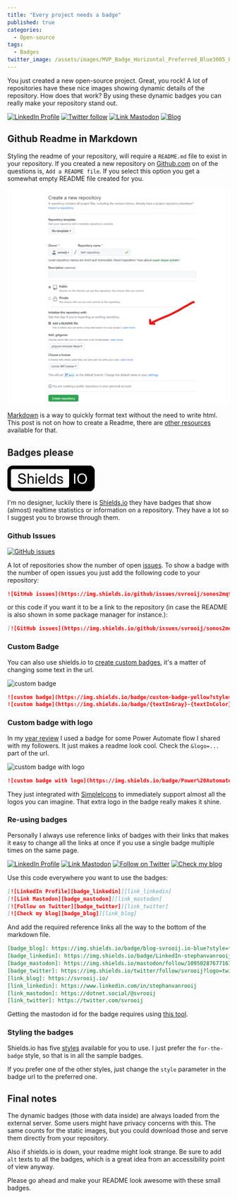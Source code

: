 ```yaml
---
title: "Every project needs a badge"
published: true
categories:
  - Open-source
tags:
  - Badges
twitter_image: /assets/images/MVP_Badge_Horizontal_Preferred_Blue3005_RGB.png
---
```


You just created a new open-source project. Great, you rock! A lot of repositories have these nice images showing dynamic details of the repository. How does that work? By using these dynamic badges you can really make your repository stand out.

[![LinkedIn Profile][badge_linkedin]][link_linkedin]
[![Twitter follow][badge_twitter]][link_twitter]
[![Link Mastodon][badge_mastodon]][link_mastodon]
[![Blog][badge_blog]][link_blog]

<!--more-->

## Github Readme in Markdown

Styling the readme of your repository, will require a `README.md` file to exist in your repository. If you created a new repository on [Github.com](https://github.com) on of the questions is, `Add a README file`. If you select this option you get a somewhat empty README file created for you.

![Create github repository](/assets/images/2023/01/create-repository.png)

[Markdown](https://docs.github.com/en/get-started/writing-on-github/getting-started-with-writing-and-formatting-on-github/basic-writing-and-formatting-syntax) is a way to quickly format text without the need to write html. This post is not on how to create a Readme, there are [other resources](https://github.com/matiassingers/awesome-readme) available for that.

## Badges please

<a href="https://shields.io" target="blank"><svg xmlns="http://www.w3.org/2000/svg" width="198" height="58"><rect rx="8" x="140" width="55" height="58"></rect><g stroke="#000" stroke-width="8"><path d="M135.5 54a8 8 0 0 0 8.5 -8.5"></path><rect x="4" y="4" rx="8" width="190" height="50" fill="none"></rect></g><path d="m23.906 33.641c.953-.083 1.906-.167 2.859-.25.108 2.099 1.511 4.139 3.578 4.722 2.438.895 5.357.799 7.559-.658 1.49-1.129 1.861-3.674.324-4.925-1.557-1.322-3.685-1.504-5.576-2.057-2.343-.565-4.912-1.133-6.611-2.979-1.805-2.088-1.627-5.485.292-7.443 2.041-2.113 5.222-2.55 8.02-2.274 2.46.244 5.058 1.343 6.252 3.635.426.908 1.095 2.241.656 3.108-.888.173-1.81.148-2.715.245-.077-2.084-1.727-4.073-3.863-4.234-1.902-.317-4.02-.252-5.691.802-1.398.989-1.849 3.363-.381 4.494 1.281 1.01 2.962 1.199 4.482 1.642 2.66.627 5.602 1.118 7.596 3.158 2 2.188 1.893 5.84-.088 8.01-2.01 2.32-5.304 2.972-8.237 2.713-2.585-.147-5.319-1.024-6.916-3.184-.987-1.288-1.517-2.905-1.542-4.523"></path><path d="m45.953 41c0-7.635 0-15.271 0-22.906.938 0 1.875 0 2.813 0 0 2.74 0 5.479 0 8.219 1.391-1.721 3.69-2.523 5.86-2.236 1.975.154 4.03 1.371 4.513 3.402.504 1.973.278 4.02.33 6.04 0 2.495 0 4.989 0 7.484-.938 0-1.875 0-2.813 0-.009-3.675.018-7.351-.014-11.03-.026-1.342-.627-2.835-2-3.282-2.187-.802-5.077.393-5.609 2.773-.417 1.764-.216 3.586-.264 5.381 0 2.051 0 4.102 0 6.153-.938 0-1.875 0-2.813 0"></path><path d="m63.781 21.328v-3.234h2.813v3.234zm0 19.672v-16.594h2.813v16.594z"></path><path d="m82.25 35.656c.969.12 1.938.24 2.906.359-.702 3.464-4.348 5.767-7.781 5.386-3.235-.066-6.43-2.328-7.06-5.598-.843-3.307-.404-7.285 2.101-9.784 3.082-3 8.699-2.618 11.235.892 1.374 1.85 1.676 4.267 1.578 6.51-4.125 0-8.25 0-12.375 0-.142 2.889 2.267 6 5.346 5.658 1.881-.162 3.613-1.566 4.045-3.423m-9.234-4.547c3.089 0 6.177 0 9.266 0 .129-2.774-2.616-5.422-5.419-4.713-2.174.427-3.912 2.474-3.846 4.713"></path><path d="m88.64 41v-22.906h2.813v22.906z"></path><path d="m106.59 41c0-.698 0-1.396 0-2.094-1.412 2.442-4.776 3.067-7.233 1.949-2.378-1.02-3.971-3.403-4.345-5.924-.507-2.761-.123-5.768 1.389-8.167 1.863-2.705 5.968-3.642 8.711-1.741.422.228 1.028 1.144 1.294 1.018-.006-2.649-.0001-5.298-.003-7.948.932 0 1.865 0 2.797 0 0 7.635 0 15.271 0 22.906-.87 0-1.74 0-2.61 0m-8.89-8.281c-.075 2.246.637 4.861 2.79 5.952 2 1.023 4.682-.047 5.488-2.134.897-1.996.746-4.278.388-6.382-.425-1.95-2.046-3.804-4.158-3.805-1.903-.065-3.633 1.363-4.099 3.181-.327 1.028-.394 2.116-.408 3.188"></path><path d="m112.52 36.05c.927-.146 1.854-.292 2.781-.438.126 1.69 1.513 3.244 3.239 3.365 1.398.212 3.01.12 4.12-.851.807-.749 1.1-2.243.159-3.01-.908-.723-2.115-.812-3.182-1.172-1.797-.485-3.713-.848-5.243-1.97-1.83-1.551-1.868-4.679-.099-6.293 1.577-1.507 3.918-1.784 6-1.594 1.685.176 3.54.749 4.535 2.217.464.715.708 1.549.844 2.384-.917.125-1.833.25-2.75.375-.121-1.569-1.653-2.762-3.19-2.695-1.246-.082-2.702.012-3.608.982-.624.724-.543 1.971.314 2.481.998.706 2.269.757 3.389 1.173 1.754.512 3.647.848 5.141 1.965 1.686 1.476 1.728 4.244.396 5.966-1.298 1.788-3.597 2.417-5.709 2.448-1.466-.007-2.984-.214-4.299-.893-1.599-.909-2.585-2.655-2.84-4.444"></path><g fill="#fff"><path d="m151.11 41v-22.906h3.03v22.906z"></path><path d="m158.55 29.844c-.277-4.765 2.335-9.977 7.05-11.551 4.902-1.757 11.226.197 13.477 5.098 2.266 4.706 1.89 10.92-1.767 14.833-4.554 4.948-13.81 3.976-17.08-1.954-1.111-1.946-1.679-4.188-1.68-6.426m3.125.047c-.377 4.273 2.892 8.844 7.375 8.951 3.791.221 7.557-2.653 7.997-6.497.794-3.731.139-8.292-3.107-10.696-3.788-2.814-10.05-1.104-11.591 3.444-.54 1.539-.642 3.181-.675 4.798"></path></g></svg>
</a>

I'm no designer, luckily there is [Shields.io](https://shields.io) they have badges that show (almost) realtime statistics or information on a repository. They have a lot so I suggest you to browse through them.

### Github Issues

[![GitHub issues](https://img.shields.io/github/issues/svrooij/sonos2mqtt?style=for-the-badge)](https://github.com//svrooij/sonos2mqtt)

A lot of repositories show the number of open [issues](https://shields.io/category/issue-tracking). To show a badge with the number of open issues you just add the following code to your repository:

```md
![GitHub issues](https://img.shields.io/github/issues/svrooij/sonos2mqtt?style=for-the-badge)
```

or this code if you want it to be a link to the repository (in case the README is also shown in some package manager for instance.):

```md
[![GitHub issues](https://img.shields.io/github/issues/svrooij/sonos2mqtt?style=for-the-badge)](https://github.com//svrooij/sonos2mqtt)
```

### Custom Badge

You can also use shields.io to [create custom badges](https://shields.io/#your-badge), it's a matter of changing some text in the url.

![custom badge](https://img.shields.io/badge/custom-badge-yellow?style=for-the-badge)

```md
![custom badge](https://img.shields.io/badge/custom-badge-yellow?style=for-the-badge)
![custom badge](https://img.shields.io/badge/{textInGray}-{textInColor}-{color}?style=for-the-badge)
```

### Custom badge with logo

In my [year review](https://svrooij.io/2023/01/02/this-was-2022/#event-concierge) I used a badge for some Power Automate flow I shared with my followers. It just makes a readme look cool. Check the `&logo=...` part of the url.

![custom badge with logo](https://img.shields.io/badge/Power%20Automate-event--concierge-orange?style=for-the-badge&logo=powerautomate)

```md
![custom badge with logo](https://img.shields.io/badge/Power%20Automate-event--concierge-orange?style=for-the-badge&logo=powerautomate)
```

They just integrated with [SimpleIcons](https://simpleicons.org/) to immediately support almost all the logos you can imagine. That extra logo in the badge really makes it shine.

### Re-using badges

Personally I always use reference links of badges with their links that makes it easy to change all the links at once if you use a single badge multiple times on the same page.

[![LinkedIn Profile][badge_linkedin]][link_linkedin]
[![Link Mastodon][badge_mastodon]][link_mastodon]
[![Follow on Twitter][badge_twitter]][link_twitter]
[![Check my blog][badge_blog]][link_blog]

Use this code everywhere you want to use the badges:

```md
[![LinkedIn Profile][badge_linkedin]][link_linkedin]
[![Link Mastodon][badge_mastodon]][link_mastodon]
[![Follow on Twitter][badge_twitter]][link_twitter]
[![Check my blog][badge_blog]][link_blog]
```

And add the required reference links all the way to the bottom of the markdown file.

```md
[badge_blog]: https://img.shields.io/badge/blog-svrooij.io-blue?style=for-the-badge
[badge_linkedin]: https://img.shields.io/badge/LinkedIn-stephanvanrooij-blue?style=for-the-badge&logo=linkedin
[badge_mastodon]: https://img.shields.io/mastodon/follow/109502876771613420?domain=https%3A%2F%2Fdotnet.social&label=%40svrooij%40dotnet.social&logo=mastodon&logoColor=white&style=for-the-badge
[badge_twitter]: https://img.shields.io/twitter/follow/svrooij?logo=twitter&style=for-the-badge
[link_blog]: https://svrooij.io/
[link_linkedin]: https://www.linkedin.com/in/stephanvanrooij
[link_mastodon]: https://dotnet.social/@svrooij
[link_twitter]: https://twitter.com/svrooij
```

Getting the mastodon id for the badge requires using [this tool](https://prouser123.me/misc/mastodon-userid-lookup.html).

### Styling the badges

Shields.io has five [styles](https://shields.io/#styles) available for you to use. I just prefer the `for-the-badge` style, so that is in all the sample badges.

If you prefer one of the other styles, just change the `style` parameter in the badge url to the preferred one.

## Final notes

The dynamic badges (those with data inside) are always loaded from the external server. Some users might have privacy concerns with this.
The same counts for the static images, but you could download those and serve them directly from your repository.

Also if shields.io is down, your readme might look strange. Be sure to add `alt` texts to all the badges, which is a great idea from an accessibility point of view anyway.

Please go ahead and make your README look awesome with these small badges.

[badge_blog]: https://img.shields.io/badge/blog-svrooij.io-blue?style=for-the-badge
[badge_linkedin]: https://img.shields.io/badge/LinkedIn-stephanvanrooij-blue?style=for-the-badge&logo=linkedin
[badge_mastodon]: https://img.shields.io/mastodon/follow/109502876771613420?domain=https%3A%2F%2Fdotnet.social&label=%40svrooij%40dotnet.social&logo=mastodon&logoColor=white&style=for-the-badge
[badge_twitter]: https://img.shields.io/twitter/follow/svrooij?logo=twitter&style=for-the-badge&logoColor=white
[link_blog]: https://svrooij.io/
[link_linkedin]: https://www.linkedin.com/in/stephanvanrooij
[link_mastodon]: https://dotnet.social/@svrooij
[link_mvp-profile]: https://mvp.microsoft.com/PublicProfile/5004985
[link_twitter]: https://twitter.com/svrooij
